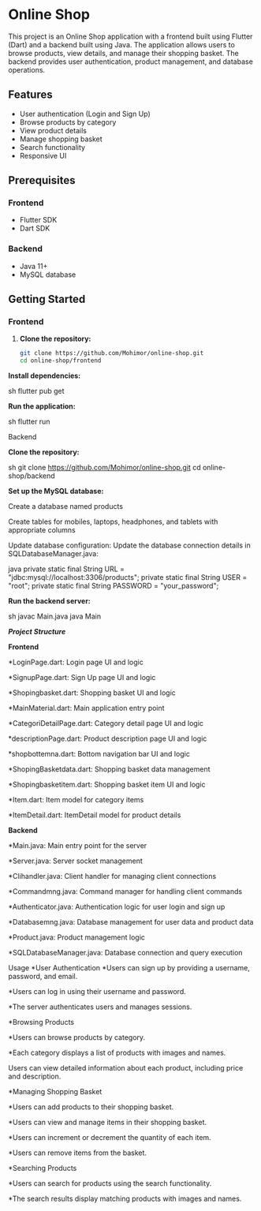 # Online Shop

This project is an Online Shop application with a frontend built using Flutter (Dart) and a backend built using Java. The application allows users to browse products, view details, and manage their shopping basket. The backend provides user authentication, product management, and database operations.

## Features

- User authentication (Login and Sign Up)
- Browse products by category
- View product details
- Manage shopping basket
- Search functionality
- Responsive UI

## Prerequisites

### Frontend

- Flutter SDK
- Dart SDK

### Backend

- Java 11+
- MySQL database

## Getting Started

### Frontend

1. **Clone the repository:**
   ```sh
   git clone https://github.com/Mohimor/online-shop.git
   cd online-shop/frontend
**Install dependencies:**

sh
   flutter pub get

**Run the application:**

sh
   flutter run
   
Backend

**Clone the repository:**

sh
   git clone https://github.com/Mohimor/online-shop.git
   cd online-shop/backend

**Set up the MySQL database:**

Create a database named products

Create tables for mobiles, laptops, headphones, and tablets with appropriate columns

Update database configuration: Update the database connection details in SQLDatabaseManager.java:

java
   private static final String URL = "jdbc:mysql://localhost:3306/products";
   private static final String USER = "root";
   private static final String PASSWORD = "your_password";
   
**Run the backend server:**

sh
   javac Main.java
   java Main
   
***Project Structure***

**Frontend**

*LoginPage.dart: Login page UI and logic

*SignupPage.dart: Sign Up page UI and logic

*Shopingbasket.dart: Shopping basket UI and logic

*MainMaterial.dart: Main application entry point

*CategoriDetailPage.dart: Category detail page UI and logic

*descriptionPage.dart: Product description page UI and logic

*shopbottemna.dart: Bottom navigation bar UI and logic

*ShopingBasketdata.dart: Shopping basket data management

*Shopingbasketitem.dart: Shopping basket item UI and logic

*Item.dart: Item model for category items

*ItemDetail.dart: ItemDetail model for product details

**Backend**

*Main.java: Main entry point for the server

*Server.java: Server socket management

*Clihandler.java: Client handler for managing client connections

*Commandmng.java: Command manager for handling client commands

*Authenticator.java: Authentication logic for user login and sign up

*Databasemng.java: Database management for user data and product data

*Product.java: Product management logic

*SQLDatabaseManager.java: Database connection and query execution

Usage
*User Authentication
*Users can sign up by providing a username, password, and email.

*Users can log in using their username and password.

*The server authenticates users and manages sessions.

*Browsing Products

*Users can browse products by category.

*Each category displays a list of products with images and names.

Users can view detailed information about each product, including price and description.

*Managing Shopping Basket

*Users can add products to their shopping basket.

*Users can view and manage items in their shopping basket.

*Users can increment or decrement the quantity of each item.

*Users can remove items from the basket.

*Searching Products

*Users can search for products using the search functionality.

*The search results display matching products with images and names.
